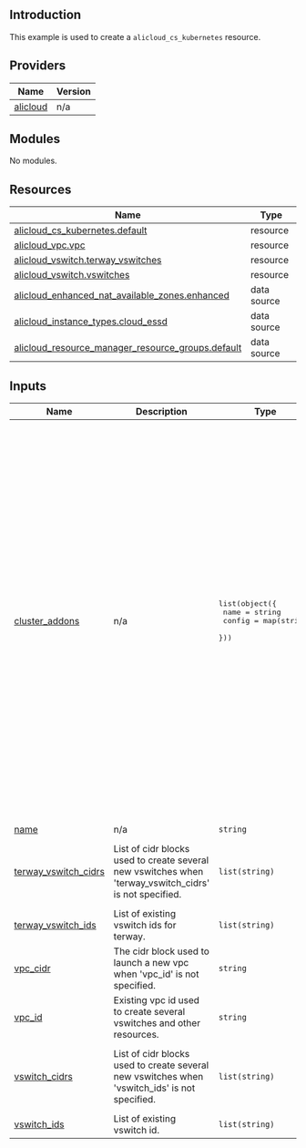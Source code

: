 ## Introduction

This example is used to create a `alicloud_cs_kubernetes` resource.

<!-- BEGIN_TF_DOCS -->
## Providers

| Name | Version |
|------|---------|
| <a name="provider_alicloud"></a> [alicloud](#provider\_alicloud) | n/a |

## Modules

No modules.

## Resources

| Name | Type |
|------|------|
| [alicloud_cs_kubernetes.default](https://registry.terraform.io/providers/aliyun/alicloud/latest/docs/resources/cs_kubernetes) | resource |
| [alicloud_vpc.vpc](https://registry.terraform.io/providers/aliyun/alicloud/latest/docs/resources/vpc) | resource |
| [alicloud_vswitch.terway_vswitches](https://registry.terraform.io/providers/aliyun/alicloud/latest/docs/resources/vswitch) | resource |
| [alicloud_vswitch.vswitches](https://registry.terraform.io/providers/aliyun/alicloud/latest/docs/resources/vswitch) | resource |
| [alicloud_enhanced_nat_available_zones.enhanced](https://registry.terraform.io/providers/aliyun/alicloud/latest/docs/data-sources/enhanced_nat_available_zones) | data source |
| [alicloud_instance_types.cloud_essd](https://registry.terraform.io/providers/aliyun/alicloud/latest/docs/data-sources/instance_types) | data source |
| [alicloud_resource_manager_resource_groups.default](https://registry.terraform.io/providers/aliyun/alicloud/latest/docs/data-sources/resource_manager_resource_groups) | data source |

## Inputs

| Name | Description | Type | Default | Required |
|------|-------------|------|---------|:--------:|
| <a name="input_cluster_addons"></a> [cluster\_addons](#input\_cluster\_addons) | n/a | <pre>list(object({<br/>    name   = string<br/>    config = map(string)<br/>  }))</pre> | <pre>[<br/>  {<br/>    "config": {},<br/>    "name": "terway-eniip"<br/>  },<br/>  {<br/>    "config": {},<br/>    "name": "csi-plugin"<br/>  },<br/>  {<br/>    "config": {},<br/>    "name": "csi-provisioner"<br/>  },<br/>  {<br/>    "config": {<br/>      "IngressDashboardEnabled": "true"<br/>    },<br/>    "name": "logtail-ds"<br/>  },<br/>  {<br/>    "config": {<br/>      "IngressSlbNetworkType": "internet"<br/>    },<br/>    "name": "nginx-ingress-controller"<br/>  },<br/>  {<br/>    "config": {},<br/>    "name": "arms-prometheus"<br/>  },<br/>  {<br/>    "config": {<br/>      "sls_project_name": ""<br/>    },<br/>    "name": "ack-node-problem-detector"<br/>  }<br/>]</pre> | no |
| <a name="input_name"></a> [name](#input\_name) | n/a | `string` | `"tf-kubernetes-example"` | no |
| <a name="input_terway_vswitch_cidrs"></a> [terway\_vswitch\_cidrs](#input\_terway\_vswitch\_cidrs) | List of cidr blocks used to create several new vswitches when 'terway\_vswitch\_cidrs' is not specified. | `list(string)` | <pre>[<br/>  "10.4.0.0/16",<br/>  "10.5.0.0/16",<br/>  "10.6.0.0/16"<br/>]</pre> | no |
| <a name="input_terway_vswitch_ids"></a> [terway\_vswitch\_ids](#input\_terway\_vswitch\_ids) | List of existing vswitch ids for terway. | `list(string)` | `[]` | no |
| <a name="input_vpc_cidr"></a> [vpc\_cidr](#input\_vpc\_cidr) | The cidr block used to launch a new vpc when 'vpc\_id' is not specified. | `string` | `"10.0.0.0/8"` | no |
| <a name="input_vpc_id"></a> [vpc\_id](#input\_vpc\_id) | Existing vpc id used to create several vswitches and other resources. | `string` | `""` | no |
| <a name="input_vswitch_cidrs"></a> [vswitch\_cidrs](#input\_vswitch\_cidrs) | List of cidr blocks used to create several new vswitches when 'vswitch\_ids' is not specified. | `list(string)` | <pre>[<br/>  "10.1.0.0/16",<br/>  "10.2.0.0/16",<br/>  "10.3.0.0/16"<br/>]</pre> | no |
| <a name="input_vswitch_ids"></a> [vswitch\_ids](#input\_vswitch\_ids) | List of existing vswitch id. | `list(string)` | `[]` | no |
<!-- END_TF_DOCS -->    
